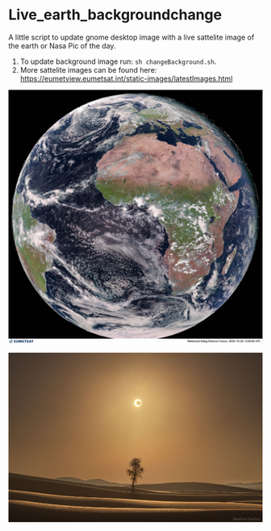 # Live_earth_backgroundchange
A little script to update gnome desktop image with a live sattelite image of the earth or Nasa Pic of the day.

1. To update background image run: `sh changeBackground.sh`.
2. More sattelite images can be found here: https://eumetview.eumetsat.int/static-images/latestImages.html 

![Image](eumesat.jpg?raw=true "Eumesat Live image")

![Image](nasa_pic.jpg?raw=true "Nasa Pic of the day")


